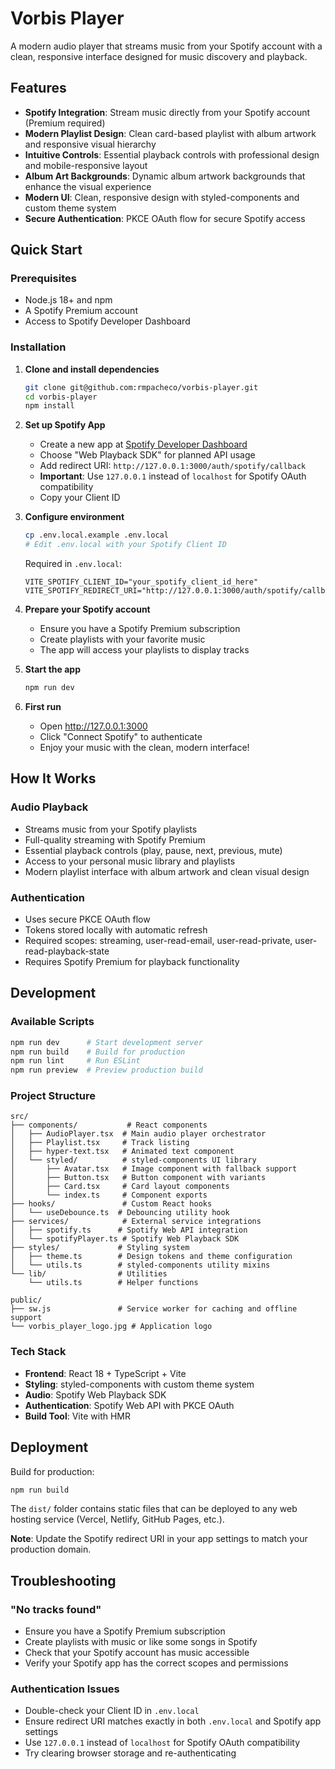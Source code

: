 # Vorbis Player

A modern audio player that streams music from your Spotify account with a clean, responsive interface designed for music discovery and playback.

## Features

- **Spotify Integration**: Stream music directly from your Spotify account (Premium required)
- **Modern Playlist Design**: Clean card-based playlist with album artwork and responsive visual hierarchy
- **Intuitive Controls**: Essential playback controls with professional design and mobile-responsive layout
- **Album Art Backgrounds**: Dynamic album artwork backgrounds that enhance the visual experience
- **Modern UI**: Clean, responsive design with styled-components and custom theme system
- **Secure Authentication**: PKCE OAuth flow for secure Spotify access

## Quick Start

### Prerequisites

- Node.js 18+ and npm
- A Spotify Premium account
- Access to Spotify Developer Dashboard

### Installation

1. **Clone and install dependencies**

   ```bash
   git clone git@github.com:rmpacheco/vorbis-player.git
   cd vorbis-player
   npm install
   ```

2. **Set up Spotify App**
   - Create a new app at [Spotify Developer Dashboard](https://developer.spotify.com/dashboard)
   - Choose "Web Playback SDK" for planned API usage
   - Add redirect URI: `http://127.0.0.1:3000/auth/spotify/callback`
   - **Important**: Use `127.0.0.1` instead of `localhost` for Spotify OAuth compatibility
   - Copy your Client ID

3. **Configure environment**

   ```bash
   cp .env.local.example .env.local
   # Edit .env.local with your Spotify Client ID
   ```

   Required in `.env.local`:

   ```
   VITE_SPOTIFY_CLIENT_ID="your_spotify_client_id_here"
   VITE_SPOTIFY_REDIRECT_URI="http://127.0.0.1:3000/auth/spotify/callback"
   ```

4. **Prepare your Spotify account**
   - Ensure you have a Spotify Premium subscription
   - Create playlists with your favorite music
   - The app will access your playlists to display tracks

5. **Start the app**

   ```bash
   npm run dev
   ```

6. **First run**
   - Open <http://127.0.0.1:3000>
   - Click "Connect Spotify" to authenticate
   - Enjoy your music with the clean, modern interface!

## How It Works

### Audio Playback

- Streams music from your Spotify playlists
- Full-quality streaming with Spotify Premium
- Essential playback controls (play, pause, next, previous, mute)
- Access to your personal music library and playlists
- Modern playlist interface with album artwork and clean visual design

### Authentication

- Uses secure PKCE OAuth flow
- Tokens stored locally with automatic refresh
- Required scopes: streaming, user-read-email, user-read-private, user-read-playback-state
- Requires Spotify Premium for playback functionality

## Development

### Available Scripts

```bash
npm run dev      # Start development server
npm run build    # Build for production  
npm run lint     # Run ESLint
npm run preview  # Preview production build
```

### Project Structure

```
src/
├── components/           # React components
│   ├── AudioPlayer.tsx  # Main audio player orchestrator
│   ├── Playlist.tsx     # Track listing
│   ├── hyper-text.tsx   # Animated text component
│   └── styled/          # styled-components UI library
│       ├── Avatar.tsx   # Image component with fallback support
│       ├── Button.tsx   # Button component with variants
│       ├── Card.tsx     # Card layout components
│       └── index.ts     # Component exports
├── hooks/               # Custom React hooks
│   └── useDebounce.ts  # Debouncing utility hook
├── services/            # External service integrations
│   ├── spotify.ts      # Spotify Web API integration
│   └── spotifyPlayer.ts # Spotify Web Playback SDK
├── styles/             # Styling system
│   ├── theme.ts        # Design tokens and theme configuration
│   └── utils.ts        # styled-components utility mixins
└── lib/                # Utilities
    └── utils.ts        # Helper functions

public/
├── sw.js               # Service worker for caching and offline support
└── vorbis_player_logo.jpg # Application logo
```

### Tech Stack

- **Frontend**: React 18 + TypeScript + Vite
- **Styling**: styled-components with custom theme system
- **Audio**: Spotify Web Playback SDK
- **Authentication**: Spotify Web API with PKCE OAuth
- **Build Tool**: Vite with HMR

## Deployment

Build for production:

```bash
npm run build
```

The `dist/` folder contains static files that can be deployed to any web hosting service (Vercel, Netlify, GitHub Pages, etc.).

**Note**: Update the Spotify redirect URI in your app settings to match your production domain.

## Troubleshooting

### "No tracks found"

- Ensure you have a Spotify Premium subscription
- Create playlists with music or like some songs in Spotify
- Check that your Spotify account has music accessible
- Verify your Spotify app has the correct scopes and permissions

### Authentication Issues

- Double-check your Client ID in `.env.local`
- Ensure redirect URI matches exactly in both `.env.local` and Spotify app settings
- Use `127.0.0.1` instead of `localhost` for Spotify OAuth compatibility
- Try clearing browser storage and re-authenticating